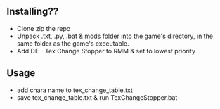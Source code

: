 ## Installing??

- Clone zip the repo
- Unpack .txt, .py, .bat & mods folder into the game's directory, in the same folder as the game's executable.
- Add DE - Tex Change Stopper to RMM & set to lowest priority

## Usage
- add chara name to tex_change_table.txt
- save tex_change_table.txt & run TexChangeStopper.bat
